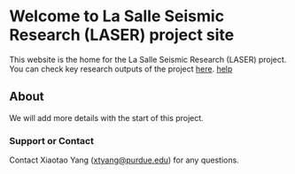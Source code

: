 # Welcome to La Salle Seismic Research (LASER) project site

This website is the home for the La Salle Seismic Research (LASER) project. You can check key research outputs of the project [here](research.html).
<a href="research.html">help</a>
## About
We will add more details with the start of this project.

### Support or Contact

Contact Xiaotao Yang (xtyang@purdue.edu) for any questions.
